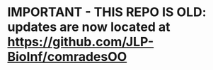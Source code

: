 
# IMPORTANT - THIS REPO IS OLD: updates are now located at https://github.com/JLP-BioInf/comradesOO





